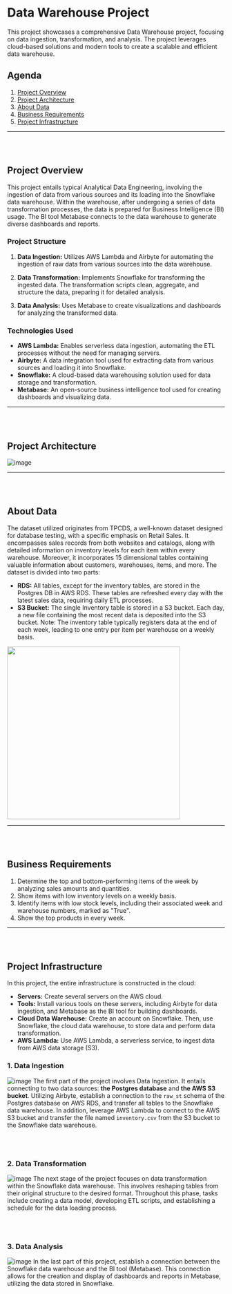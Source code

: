 # Data Warehouse Project

This project showcases a comprehensive Data Warehouse project, focusing on data ingestion, transformation, and analysis. The project leverages cloud-based solutions and modern tools to create a scalable and efficient data warehouse.

## Agenda

1. [Project Overview](#project-overview)
2. [Project Architecture](#project-architecture)
3. [About Data](#about-data)
4. [Business Requirements](#business-requirements)
5. [Project Infrastructure](#project-infrastructure)

---
<br></br>
## Project Overview
This project entails typical Analytical Data Engineering, involving the ingestion of data from various sources and its loading into the Snowflake data warehouse. 
Within the warehouse, after undergoing a series of data transformation processes, the data is prepared for Business Intelligence (BI) usage.
The BI tool Metabase connects to the data warehouse to generate diverse dashboards and reports.

### Project Structure
1. **Data Ingestion:** Utilizes AWS Lambda and Airbyte for automating the ingestion of raw data from various sources into the data warehouse.

2. **Data Transformation:** Implements Snowflake for transforming the ingested data. The transformation scripts clean, aggregate, and structure the data, preparing it for detailed analysis.

3. **Data Analysis:** Uses Metabase to create visualizations and dashboards for analyzing the transformed data.


### Technologies Used
- **AWS Lambda:** Enables serverless data ingestion, automating the ETL processes without the need for managing servers.
- **Airbyte:** A data integration tool used for extracting data from various sources and loading it into Snowflake.
- **Snowflake:** A cloud-based data warehousing solution used for data storage and transformation.
- **Metabase:** An open-source business intelligence tool used for creating dashboards and visualizing data.

---
<br></br>
## Project Architecture
![image](https://github.com/user-attachments/assets/d8ae5ffd-3e50-4610-8475-2a6e83bcfb62)


---
<br></br>
## About Data
The dataset utilized originates from TPCDS, a well-known dataset designed for database testing, with a specific emphasis on Retail Sales. It encompasses sales records from both websites and catalogs, 
along with detailed information on inventory levels for each item within every warehouse. Moreover, it incorporates 15 dimensional tables containing valuable information about customers, warehouses, 
items, and more. The dataset is divided into two parts:

- **RDS:** All tables, except for the inventory tables, are stored in the Postgres DB in AWS RDS. These tables are refreshed every day with the latest sales data, requiring daily ETL processes.
- **S3 Bucket:** The single Inventory table is stored in a S3 bucket. Each day, a new file containing the most recent data is deposited into the S3 bucket. Note: The inventory table typically registers data at the end of each week, leading to one entry per item per warehouse on a weekly basis.

<img src="https://github.com/user-attachments/assets/035494cb-a7a1-4ac2-b618-de5057cc80c5" style="width:400px;"/>

---
<br></br>
## Business Requirements

1. Determine the top and bottom-performing items of the week by analyzing sales amounts and quantities.
2. Show items with low inventory levels on a weekly basis.
3. Identify items with low stock levels, including their associated week and warehouse numbers, marked as "True".
4. Show the top products in every week.

---
<br></br>
## Project Infrastructure
In this project, the entire infrastructure is constructed in the cloud:

- **Servers:** Create several servers on the AWS cloud.
- **Tools:** Install various tools on these servers, including Airbyte for data ingestion, and Metabase as the BI tool for building dashboards.
- **Cloud Data Warehouse:** Create an account on Snowflake. Then, use Snowflake, the cloud data warehouse, to store data and perform data transformation.
- **AWS Lambda:** Use AWS Lambda, a serverless service, to ingest data from AWS data storage (S3).


### 1. Data Ingestion
![image](https://github.com/user-attachments/assets/b8678404-d844-44ad-9cfb-dc0434a698b4)
The first part of the project involves Data Ingestion. It entails connecting to two data sources: **the Postgres database** and **the AWS S3 bucket**. 
Utilizing Airbyte, establish a connection to the `raw_st` schema of the Postgres database on AWS RDS, and transfer all tables to the Snowflake data warehouse. 
In addition, leverage AWS Lambda to connect to the AWS S3 bucket and transfer the file named `inventory.csv` from the S3 bucket to the Snowflake data warehouse.

<br></br>
### 2. Data Transformation
![image](https://github.com/user-attachments/assets/a7d32f56-5f76-4545-bd82-d4a39f6eba86)
The next stage of the project focuses on data transformation within the Snowflake data warehouse. This involves reshaping tables from their original structure to the desired format. 
Throughout this phase, tasks include creating a data model, developing ETL scripts, and establishing a schedule for the data loading process.

<br></br>
### 3. Data Analysis
![image](https://github.com/user-attachments/assets/f1acfdfe-54bf-4ed5-98fa-ec739a5bc6cb)
In the last part of this project, establish a connection between the Snowflake data warehouse and the BI tool (Metabase). 
This connection allows for the creation and display of dashboards and reports in Metabase, utilizing the data stored in Snowflake.
